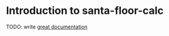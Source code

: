 # Introduction to santa-floor-calc

TODO: write [great documentation](http://jacobian.org/writing/what-to-write/)
